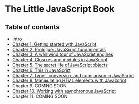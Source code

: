 # The Little JavaScript Book

## Table of contents

* [Intro](intro.md)
* [Chapter 1. Getting started with JavaScript](chapter1.md)
* [Chapter 2. Prologue: JavaScript fundamentals](chapter2.md)
* [Chapter 3. A whirlwind tour of JavaScript engines](chapter3.md)
* [Chapter 4. Closures and modules in JavaScript](chapter4.md)
* [Chapter 5. The secret life of JavaScript objects](chapter5.md)
* [Chapter 6. This in JavaScript](chapter6.md)
* [Chapter 7. Types, conversion, and comparison in JavaScript](chapter7.md)
* [Chapter 8. Manipulating HTML elements with JavaScript](chapter8.md)
* Chapter 9. COMING SOON
* [Chapter 10. Working with asynchronous JavaScript](chapter10.md)
* Chapter 11. COMING SOON